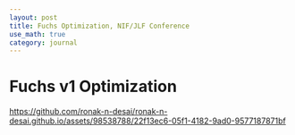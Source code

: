 ```yaml
---
layout: post
title: Fuchs Optimization, NIF/JLF Conference
use_math: true
category: journal
---
```


# Fuchs v1 Optimization



https://github.com/ronak-n-desai/ronak-n-desai.github.io/assets/98538788/22f13ec6-05f1-4182-9ad0-9577187871bf

